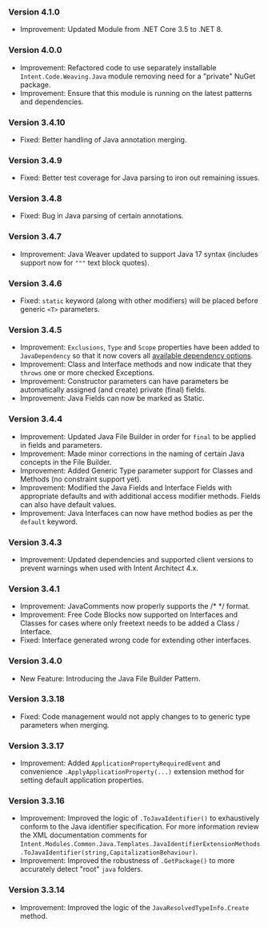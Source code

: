 ### Version 4.1.0

- Improvement: Updated Module from .NET Core 3.5 to .NET 8.

### Version 4.0.0

- Improvement: Refactored code to use separately installable `Intent.Code.Weaving.Java` module removing need for a "private" NuGet package.
- Improvement: Ensure that this module is running on the latest patterns and dependencies.

### Version 3.4.10

- Fixed: Better handling of Java annotation merging.

### Version 3.4.9

- Fixed: Better test coverage for Java parsing to iron out remaining issues.

### Version 3.4.8

- Fixed: Bug in Java parsing of certain annotations.

### Version 3.4.7

- Improvement: Java Weaver updated to support Java 17 syntax (includes support now for `"""` text block quotes).

### Version 3.4.6

- Fixed: `static` keyword (along with other modifiers) will be placed before generic `<T>` parameters.

### Version 3.4.5

- Improvement: `Exclusions`, `Type` and `Scope` properties have been added to `JavaDependency` so that it now covers all [available dependency options](https://maven.apache.org/pom.html#dependencies).
- Improvement: Class and Interface methods and now indicate that they `throws` one or more checked Exceptions.
- Improvement: Constructor parameters can have parameters be automatically assigned (and create) private (final) fields.
- Improvement: Java Fields can now be marked as Static.

### Version 3.4.4

- Improvement: Updated Java File Builder in order for `final` to be applied in fields and parameters.
- Improvement: Made minor corrections in the naming of certain Java concepts in the File Builder.
- Improvement: Added Generic Type parameter support for Classes and Methods (no constraint support yet).
- Improvement: Modified the Java Fields and Interface Fields with appropriate defaults and with additional access modifier methods. Fields can also have default values.
- Improvement: Java Interfaces can now have method bodies as per the `default` keyword.

### Version 3.4.3

- Improvement: Updated dependencies and supported client versions to prevent warnings when used with Intent Architect 4.x.

### Version 3.4.1

- Improvement: JavaComments now properly supports the /* */ format.
- Improvement: Free Code Blocks now supported on Interfaces and Classes for cases where only freetext needs to be added a Class / Interface.
- Fixed: Interface generated wrong code for extending other interfaces.

### Version 3.4.0

- New Feature: Introducing the Java File Builder Pattern.

### Version 3.3.18

- Fixed: Code management would not apply changes to to generic type parameters when merging.

### Version 3.3.17

- Improvement: Added `ApplicationPropertyRequiredEvent` and convenience `.ApplyApplicationProperty(...)` extension method for setting default application properties.

### Version 3.3.16

- Improvement: Improved the logic of `.ToJavaIdentifier()` to exhaustively conform to the Java identifier specification. For more information review the XML documentation comments for `Intent.Modules.Common.Java.Templates.JavaIdentifierExtensionMethods.ToJavaIdentifier(string,CapitalizationBehaviour)`.
- Improvement: Improved the robustness of `.GetPackage()` to more accurately detect "root" `java` folders.

### Version 3.3.14

- Improvement: Improved the logic of the `JavaResolvedTypeInfo.Create` method.
